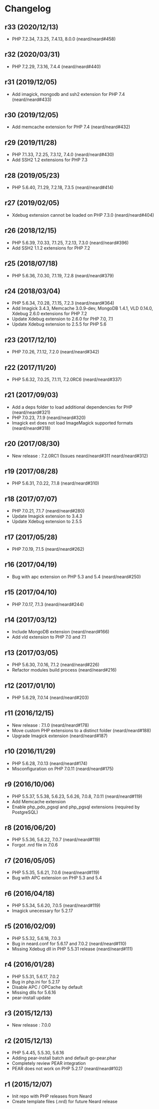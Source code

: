 # Changelog

## r33 (2020/12/13)

* PHP 7.2.34, 7.3.25, 7.4.13, 8.0.0 (neard/neard#458)

## r32 (2020/03/31)

* PHP 7.2.29, 7.3.16, 7.4.4 (neard/neard#440)

## r31 (2019/12/05)

* Add imagick, mongodb and ssh2 extension for PHP 7.4 (neard/neard#433)

## r30 (2019/12/05)

* Add memcache extension for PHP 7.4 (neard/neard#432)

## r29 (2019/11/28)

* PHP 7.1.33, 7.2.25, 7.3.12, 7.4.0 (neard/neard#430)
* Add SSH2 1.2 extensions for PHP 7.3

## r28 (2019/05/23)

* PHP 5.6.40, 7.1.29, 7.2.18, 7.3.5 (neard/neard#414)

## r27 (2019/02/05)

* Xdebug extension cannot be loaded on PHP 7.3.0 (neard/neard#404)

## r26 (2018/12/15)

* PHP 5.6.39, 7.0.33, 7.1.25, 7.2.13, 7.3.0 (neard/neard#396)
* Add SSH2 1.1.2 extensions for PHP 7.2

## r25 (2018/07/18)

* PHP 5.6.36, 7.0.30, 7.1.19, 7.2.8 (neard/neard#379)

## r24 (2018/03/04)

* PHP 5.6.34, 7.0.28, 7.1.15, 7.2.3 (neard/neard#364)
* Add Imagick 3.4.3, Memcache 3.0.9-dev, MongoDB 1.4.1, VLD 0.14.0, Xdebug 2.6.0 extensions for PHP 7.2
* Update Xdebug extension to 2.6.0 for PHP 7.0, 7.1
* Update Xdebug extension to 2.5.5 for PHP 5.6

## r23 (2017/12/10)

* PHP 7.0.26, 7.1.12, 7.2.0 (neard/neard#342)

## r22 (2017/11/20)

* PHP 5.6.32, 7.0.25, 7.1.11, 7.2.0RC6 (neard/neard#337)

## r21 (2017/09/03)

* Add a deps folder to load additional dependencies for PHP (neard/neard#321)
* PHP 7.0.23, 7.1.9 (neard/neard#320)
* Imagick ext does not load ImageMagick supported formats (neard/neard#318)

## r20 (2017/08/30)

* New release : 7.2.0RC1 (Issues neard/neard#311 neard/neard#312)

## r19 (2017/08/28)

* PHP 5.6.31, 7.0.22, 7.1.8 (neard/neard#310)

## r18 (2017/07/07)

* PHP 7.0.21, 7.1.7 (neard/neard#280)
* Update Imagick extension to 3.4.3
* Update Xdebug extension to 2.5.5

## r17 (2017/05/28)

* PHP 7.0.19, 7.1.5 (neard/neard#262)

## r16 (2017/04/19)

* Bug with apc extension on PHP 5.3 and 5.4 (neard/neard#250)

## r15 (2017/04/10)

* PHP 7.0.17, 7.1.3 (neard/neard#244)

## r14 (2017/03/12)

* Include MongoDB extension (neard/neard#166)
* Add vld extension to PHP 7.0 and 7.1

## r13 (2017/03/05)

* PHP 5.6.30, 7.0.16, 7.1.2 (neard/neard#226)
* Refactor modules build process (neard/neard#216)

## r12 (2017/01/10)

* PHP 5.6.29, 7.0.14 (neard/neard#203)

## r11 (2016/12/15)

* New release : 7.1.0 (neard/neard#178)
* Move custom PHP extensions to a distinct folder (neard/neard#188)
* Upgrade Imagick extension (neard/neard#187)

## r10 (2016/11/29)

* PHP 5.6.28, 7.0.13 (neard/neard#174)
* Misconfiguration on PHP 7.0.11 (neard/neard#175)

## r9 (2016/10/06)

* PHP 5.5.37, 5.5.38, 5.6.23, 5.6.26, 7.0.8, 7.0.11 (neard/neard#119)
* Add Memcache extension
* Enable php_pdo_pgsql and php_pgsql extensions (required by PostgreSQL)

## r8 (2016/06/20)

* PHP 5.5.36, 5.6.22, 7.0.7 (neard/neard#119)
* Forgot .nrd file in 7.0.6

## r7 (2016/05/05)

* PHP 5.5.35, 5.6.21, 7.0.6 (neard/neard#119)
* Bug with APC extension on PHP 5.3 and 5.4

## r6 (2016/04/18)

* PHP 5.5.34, 5.6.20, 7.0.5 (neard/neard#119)
* Imagick unecessary for 5.2.17

## r5 (2016/02/09)

* PHP 5.5.32, 5.6.18, 7.0.3
* Bug in neard.conf for 5.6.17 and 7.0.2 (neard/neard#110)
* Missing Xdebug dll in PHP 5.5.31 release (neard/neard#111)

## r4 (2016/01/28)

* PHP 5.5.31, 5.6.17, 7.0.2
* Bug in php.ini for 5.2.17
* Disable APC / OPCache by default
* Missing dlls for 5.6.16
* pear-install update

## r3 (2015/12/13)

* New release : 7.0.0

## r2 (2015/12/13)

* PHP 5.4.45, 5.5.30, 5.6.16
* Adding pear-install batch and default go-pear.phar
* Completely review PEAR integration
* PEAR does not work on PHP 5.2.17 (neard/neard#102)

## r1 (2015/12/07)

* Init repo with PHP releases from Neard
* Create template files (.nrd) for future Neard release
